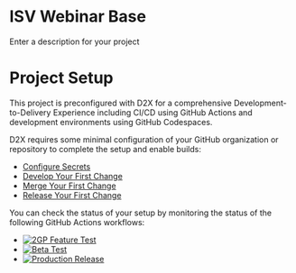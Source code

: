 # ISV Webinar Base
Enter a description for your project

# Project Setup
This project is preconfigured with D2X for a comprehensive Development-to-Delivery Experience including CI/CD using GitHub Actions and development environments using GitHub Codespaces.

D2X requires some minimal configuration of your GitHub organization or repository to complete the setup and enable builds:
* [Configure Secrets](https://d2x.readthedocs.io/en/latest/tutorial/#secrets)
* [Develop Your First Change](https://d2x.readthedocs.io/en/latest/tutorial/#develop)
* [Merge Your First Change](https://d2x.readthedocs.io/en/latest/tutorial/#merge)
* [Release Your First Change](https://d2x.readthedocs.io/en/latest/tutorial/#release)

You can check the status of your setup by monitoring the status of the following GitHub Actions workflows:
* [![2GP Feature Test](https://github.com/muselab-d2x/ISV-Webinar-Base/actions/workflows/feature.yml/badge.svg)](https://github.com/muselab-d2x/ISV-Webinar-Base/actions/workflows/feature.yml)
* [![Beta Test](https://github.com/muselab-d2x/ISV-Webinar-Base/actions/workflows/beta.yml/badge.svg)](https://github.com/muselab-d2x/ISV-Webinar-Base/actions/workflows/beta.yml)
* [![Production Release](https://github.com/muselab-d2x/ISV-Webinar-Base/actions/workflows/release.yml/badge.svg)](https://github.com/muselab-d2x/ISV-Webinar-Base/actions/workflows/release.yml)
